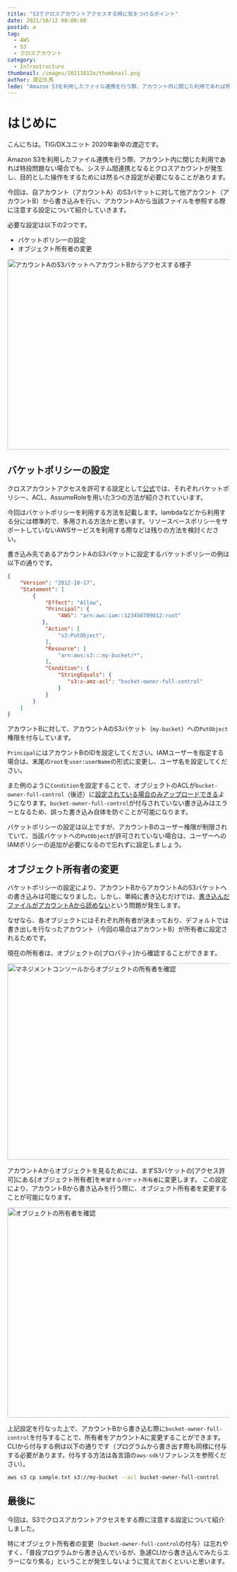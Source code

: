 ```yaml
---
title: "S3でクロスアカウントアクセスする時に気をつけるポイント"
date: 2021/10/12 00:00:00
postid: a
tag:
  - AWS
  - S3
  - クロスアカウント
category:
  - Infrastructure
thumbnail: /images/20211012a/thumbnail.png
author: 渡辺久馬
lede: "Amazon S3を利用したファイル連携を行う際、アカウント内に閉じた利用であれば特段問題ない場合でも、システム間連携となるとクロスアカウントが発生し、目的とした操作をするためには然るべき設定が必要になることがあります。自アカウント（アカウントA）のS3バケットに対して他アカウント（アカウントB）から書き込みを行い、アカウントAから当該ファイルを参照する際に注意する設定について紹介していきます。"
---
```


#  はじめに

こんにちは。TIG/DXユニット 2020年新卒の渡辺です。

Amazon S3を利用したファイル連携を行う際、アカウント内に閉じた利用であれば特段問題ない場合でも、システム間連携となるとクロスアカウントが発生し、目的とした操作をするためには然るべき設定が必要になることがあります。

今回は、自アカウント（アカウントA）のS3バケットに対して他アカウント（アカウントB）から書き込みを行い、アカウントAから当該ファイルを参照する際に注意する設定について紹介していきます。

必要な設定は以下の2つです。

* バケットポリシーの設定
* オブジェクト所有者の変更

<img src="/images/20211012a/image.png" alt="アカウントAのS3バケットへアカウントBからアクセスする様子" width="1200" height="431" loading="lazy">

## バケットポリシーの設定

クロスアカウントアクセスを許可する設定として[公式](https://aws.amazon.com/jp/premiumsupport/knowledge-center/cross-account-access-s3/)では、それぞれバケットポリシー、ACL、AssumeRoleを用いた3つの方法が紹介されていいます。

今回はバケットポリシーを利用する方法を記載します。lambdaなどから利用する分には標準的で、多用される方法かと思います。リソースベースポリシーをサポートしていないAWSサービスを利用する際などは残りの方法を検討ください。

書き込み先であるアカウントAのS3バケットに設定するバケットポリシーの例は以下の通りです。

```json
{
    "Version": "2012-10-17",
    "Statement": [
        {
            "Effect": "Allow",
            "Principal": {
                "AWS": "arn:aws:iam::123456789012:root"
           },
            "Action": [
                "s3:PutObject",
            ],
            "Resource": [
                "arn:aws:s3:::my-bucket/*",
            ],
            "Condition": {
                "StringEquals": {
                   "s3:x-amz-acl": "bucket-owner-full-control"
                }
            }
        }
    ]
}
```

アカウントBに対して、アカウントAのS3バケット（`my-bucket`）への`PutObject`権限を付与しています。

`Principal`にはアカウントBのIDを設定してください。IAMユーザーを指定する場合は、末尾の`root`を`user:userName`の形式に変更し、ユーザ名を設定してください。

また例のように`Condition`を設定することで、オブジェクトのACLが`bucket-owner-full-control`（後述）に[設定されている場合のみアップロードできる](https://aws.amazon.com/jp/premiumsupport/knowledge-center/s3-require-object-ownership/)ようになります。`bucket-owner-full-control`が付与されていない書き込みはエラーとなるため、誤った書き込み自体を防ぐことが可能になります。

バケットポリシーの設定は以上ですが、アカウントBのユーザー権限が制限されていて、当該バケットへの`PutObject`が許可されていない場合は、ユーザーへのIAMポリシーの追加が必要になるので忘れずに設定しましょう。

## オブジェクト所有者の変更

バケットポリシーの設定により、アカウントBからアカウントAのS3バケットへの書き込みは可能になりました。しかし、単純に書き込むだけでは、[書き込んだファイルがアカウントAから読めない](https://aws.amazon.com/jp/premiumsupport/knowledge-center/s3-bucket-owner-access/)という問題が発生します。

なぜなら、各オブジェクトにはそれぞれ所有者が決まっており、デフォルトでは書き出しを行なったアカウント（今回の場合はアカウントB）が所有者に設定されるためです。

現在の所有者は、オブジェクトの[プロパティ]から確認することができます。

<img src="/images/20211012a/image_2.png" alt="マネジメントコンソールからオブジェクトの所有者を確認" width="1200" height="444" loading="lazy">

アカウントAからオブジェクトを見るためには、まずS3バケットの[アクセス許可]にある[オブジェクト所有者]を`希望するバケット所有者`に変更します。 この設定により、アカウントBから書き込みを行う際に、オブジェクト所有者を変更することが可能になります。

<img src="/images/20211012a/image_3.png" alt="オブジェクトの所有者を確認" width="828" height="475" loading="lazy">

上記設定を行なった上で、アカウントBから書き込む際に`bucket-owner-full-control`を付与することで、所有者をアカウントAに変更することができます。CLIから付与する例は以下の通りです（プログラムから書き出す際も同様に付与する必要があります。付与する方法は各言語の`aws-sdk`リファレンスを参照ください）。

```sh
aws s3 cp sample.txt s3://my-bucket --acl bucket-owner-full-control
```

## 最後に

今回は、S3でクロスアカウントアクセスをする際に注意する設定について紹介しました。

特にオブジェクト所有者の変更（`bucket-owner-full-control`の付与）は忘れやすく、「普段プログラムから書き込んでいるが、急遽CLIから書き込んでみたらエラーになり焦る」ということが発生しないように覚えておくといいと思います。
